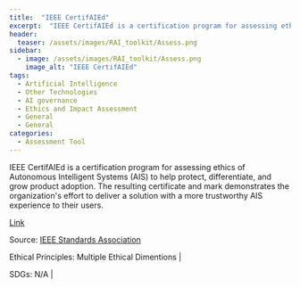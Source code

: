 ```yaml
---
title:  "IEEE CertifAIEd"  
excerpt:  "IEEE CertifAIEd is a certification program for assessing ethics of Autonomous In (...)"  
header:
  teaser: /assets/images/RAI_toolkit/Assess.png
sidebar:
  - image: /assets/images/RAI_toolkit/Assess.png
    image_alt: "IEEE CertifAIEd"
tags:
  - Artificial Intelligence
  - Other Technologies
  - AI governance
  - Ethics and Impact Assessment
  - General
  - General
categories:
  - Assessment Tool
---
```

IEEE CertifAIEd is a certification program for assessing ethics of Autonomous Intelligent Systems (AIS) to help protect, differentiate, and grow product adoption. The resulting certificate and mark demonstrates the organization's effort to deliver a solution with a more trustworthy AIS experience to their users.

[Link](https://engagestandards.ieee.org/ieeecertifaied.html)

Source: [IEEE Standards Association](https://standards.ieee.org/)

Ethical Principles: Multiple Ethical Dimentions | 

SDGs: N/A | 
